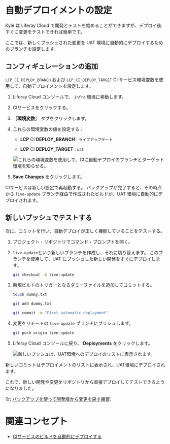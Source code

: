 # 自動デプロイメントの設定

Kyle は Liferay Cloud で開発とテストを始めることができますが、デプロイ後すぐに変更をテストできれば簡単です。

ここでは、新しくプッシュされた変更を UAT 環境に自動的にデプロイするためのブランチを設定します。

## コンフィギュレーションの追加

`LCP_CI_DEPLOY_BRANCH` および `LCP_CI_DEPLOY_TARGET` CI サービス環境変数を使用して、自動デプロイメントを設定します。

1. Liferay Cloud コンソールで、 `infra` 環境に移動します。

1. CIサービスをクリックする。

1. ［**環境変数**］ タブをクリックします。

1. これらの環境変数の値を設定する：

   * **LCP** CI **DEPLOY_BRANCH** : `ライブアップデート`

   * **LCP** CI **DEPLOY_TARGET** : `uat`

   ![これらの環境変数を使用して、CIに自動デプロイのブランチとターゲット環境を知らせる。](./setting-up-automatic-deployment/images/01.png)

1. **Save Changes** をクリックします。

CIサービスは新しい設定で再起動する。 バックアップが完了すると、その時点から `live-update` ブランチ経由で作成されたビルドが、UAT 環境に自動的にデプロイされます。

## 新しいプッシュでテストする

次に、コミットを行い、自動デプロイが正しく機能していることをテストする。

1. プロジェクト・リポジトリでコマンド・プロンプトを開く。

1. `live-update`という新しいブランチを作成し、それに切り替えます。 このブランチを使用して、UAT にプッシュした新しい開発をすぐにデプロイします。

   ```bash
   git checkout -b live-update
   ```

1. 新規ビルドのトリガーとなるダミーファイルを追加してコミットする。

   ```bash
   touch dummy.txt
   ```

   ```bash
   git add dummy.txt
   ```

   ```bash
   git commit -m "First automatic deployment"
   ```

1. 変更をリモートの `live-update` ブランチにプッシュします。

   ```bash
   git push origin live-update
   ```

1. Liferay Cloud コンソールに戻り、 **Deployments** をクリックします。

   ![新しいプッシュは、UAT環境へのデプロイのリストに表示されます。](./setting-up-automatic-deployment/images/02.png)

新しいコミットはデプロイメントのリストに表示され、UAT環境にデプロイされます。

これで、新しい開発や変更をリポジトリから直接デプロイしてテストできるようになりました。

次: [バックアップを使って開発版から変更を戻す練習](./restoring-data-from-a-backup.md).

# 関連コンセプト

* [CIサービスのビルドを自動的にデプロイする](https://learn.liferay.com/w/liferay-cloud/updating-services-in-liferay-paas/automatically-deploying-ci-service-builds)
